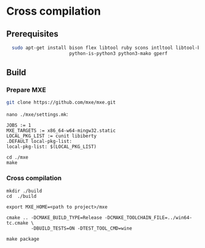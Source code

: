 # Cross compilation

## Prerequisites

```sh
  sudo apt-get install bison flex libtool ruby scons intltool libtool-bin p7zip-full wine wine32 \
                       python-is-python3 python3-mako gperf
```

## Build


### Prepare MXE

```sh
git clone https://github.com/mxe/mxe.git
```

`nano ./mxe/settings.mk`:

```
JOBS := 1
MXE_TARGETS := x86_64-w64-mingw32.static
LOCAL_PKG_LIST := cunit libiberty
.DEFAULT local-pkg-list:
local-pkg-list: $(LOCAL_PKG_LIST)
```

```
cd ./mxe
make
```

### Cross compilation

```
mkdir ./build
cd  ./build

export MXE_HOME=<path to project>/mxe

cmake .. -DCMAKE_BUILD_TYPE=Release -DCMAKE_TOOLCHAIN_FILE=../win64-tc.cmake \
         -DBUILD_TESTS=ON -DTEST_TOOL_CMD=wine

make package
```
